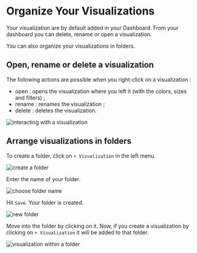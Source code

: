 # Organize Your Visualizations

Your visualization are by default added in your Dashboard. From your dashboard you can delete, rename or open a visualization.

You can also organize your visualizations in folders.

## Open, rename or delete a visualization

The  following actions are possible when you right-click on a visualization :
* open : opens the visualization where you left it (with the colors, sizes and filters) ;
* rename : renames the visualization ;
* delete : deletes the visualization.


![interacting with a visualization](https://dl.dropboxusercontent.com/s/imm3d1t0vmvygzc/22.png?dl=0)

## Arrange visualizations in folders

To create a folder, click on ```+ Visualization``` in the left menu.

![create a folder](https://dl.dropboxusercontent.com/s/ghg57rsj8jywzh4/23.png?dl=0)

Enter the name of your folder.

![choose folder name](https://dl.dropboxusercontent.com/s/a1rkczkqwdezxxs/24.png?dl=0)

Hit ```Save```. Your folder is created.

![new folder](https://dl.dropboxusercontent.com/s/7h02o2knoa41atp/25.png?dl=0)

Move into the folder by clicking on it. Now, if you create a visualization by clicking on ```+ Visualization``` it will be added to that folder.

![visualization within a folder](https://dl.dropboxusercontent.com/s/e2b4gq2xstkylio/26.png?dl=0)
